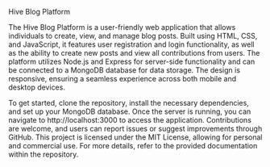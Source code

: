 Hive Blog Platform

The Hive Blog Platform is a user-friendly web application that allows individuals 
to create, view, and manage blog posts. Built using HTML, CSS, and JavaScript, it 
features user registration and login functionality, as well as the ability to create
new posts and view all contributions from users. The platform utilizes Node.js and
Express for server-side functionality and can be connected to a MongoDB database for
data storage. The design is responsive, ensuring a seamless experience across both
mobile and desktop devices.

To get started, clone the repository, install the necessary dependencies, and set up your
MongoDB database. Once the server is running, you can navigate to http://localhost:3000
to access the application. Contributions are welcome, and users can report issues or suggest
improvements through GitHub. This project is licensed under the MIT License, allowing for
personal and commercial use. For more details, refer to the provided documentation within
the repository.
